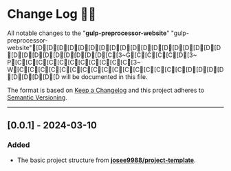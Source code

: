 <!-- markdownlint-disable MD024-->
# **Change Log** 📜📝

All notable changes to the "**gulp-preprocessor-website**" "gulp-preprocessor-website"[D[D[D[D[D[D[D[D[D[D[D[D[D[D[D[D[D[D[D[D[D[D[D[D[D[D[D[C[3~G[C[C[C[C[D[3~ P[C[C[C[C[C[C[C[C[C[C[C[3~ W[C[C[C[C[C[C[C[C[C[C[C[C[C[C[C[C[D[D[D[D[D[D[D[D[D will be documented in this file.

The format is based on [Keep a Changelog](https://keepachangelog.com/en/1.0.0/) and this project adheres to [Semantic Versioning](https://semver.org/spec/v2.0.0.html).

---

## [**0.0.1**] - 2024-03-10

### Added

* The basic project structure from **[josee9988/project-template](https://github.com/Josee9988/project-template)**.
